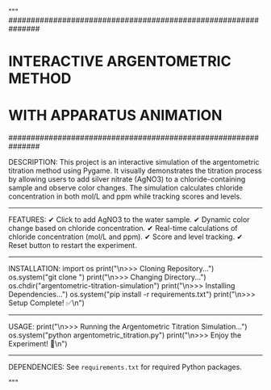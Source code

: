 """
###############################################################
#               INTERACTIVE ARGENTOMETRIC METHOD              #
#                   WITH APPARATUS ANIMATION                 #
###############################################################

DESCRIPTION:
This project is an interactive simulation of the argentometric titration method using Pygame. 
It visually demonstrates the titration process by allowing users to add silver nitrate (AgNO3) 
to a chloride-containing sample and observe color changes. The simulation calculates chloride 
concentration in both mol/L and ppm while tracking scores and levels.

---------------------------------------------------------------
FEATURES:
✔ Click to add AgNO3 to the water sample.
✔ Dynamic color change based on chloride concentration.
✔ Real-time calculations of chloride concentration (mol/L and ppm).
✔ Score and level tracking.
✔ Reset button to restart the experiment.

---------------------------------------------------------------
INSTALLATION:
import os
print("\n>>> Cloning Repository...")
os.system("git clone <repository-url>")
print("\n>>> Changing Directory...")
os.chdir("argentometric-titration-simulation")
print("\n>>> Installing Dependencies...")
os.system("pip install -r requirements.txt")
print("\n>>> Setup Complete! ✅\n")

---------------------------------------------------------------
USAGE:
print("\n>>> Running the Argentometric Titration Simulation...")
os.system("python argentometric_titration.py")
print("\n>>> Enjoy the Experiment! 🎯\n")

---------------------------------------------------------------
DEPENDENCIES:
See `requirements.txt` for required Python packages.

"""
